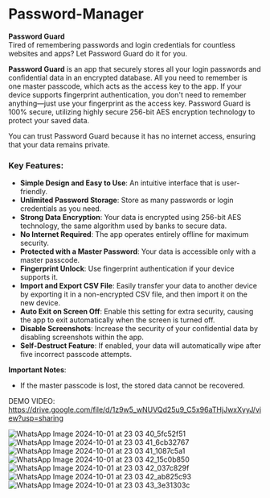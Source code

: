 # Password-Manager

**Password Guard**  
Tired of remembering passwords and login credentials for countless websites and apps? Let Password Guard do it for you.

**Password Guard** is an app that securely stores all your login passwords and confidential data in an encrypted database. All you need to remember is one master passcode, which acts as the access key to the app. If your device supports fingerprint authentication, you don't need to remember anything—just use your fingerprint as the access key. Password Guard is 100% secure, utilizing highly secure 256-bit AES encryption technology to protect your saved data.

You can trust Password Guard because it has no internet access, ensuring that your data remains private.

### Key Features:

- **Simple Design and Easy to Use**: An intuitive interface that is user-friendly.
- **Unlimited Password Storage**: Store as many passwords or login credentials as you need.
- **Strong Data Encryption**: Your data is encrypted using 256-bit AES technology, the same algorithm used by banks to secure data.
- **No Internet Required**: The app operates entirely offline for maximum security.
- **Protected with a Master Password**: Your data is accessible only with a master passcode.
- **Fingerprint Unlock**: Use fingerprint authentication if your device supports it.
- **Import and Export CSV File**: Easily transfer your data to another device by exporting it in a non-encrypted CSV file, and then import it on the new device.
- **Auto Exit on Screen Off**: Enable this setting for extra security, causing the app to exit automatically when the screen is turned off.
- **Disable Screenshots**: Increase the security of your confidential data by disabling screenshots within the app.
- **Self-Destruct Feature**: If enabled, your data will automatically wipe after five incorrect passcode attempts.

**Important Notes**:
- If the master passcode is lost, the stored data cannot be recovered.

DEMO VIDEO: https://drive.google.com/file/d/1z9w5_wNUVQd25u9_C5x96aTHjJwxXyyJ/view?usp=sharing


![WhatsApp Image 2024-10-01 at 23 03 40_5fc52f51](https://github.com/user-attachments/assets/9deecadb-6923-4dc9-b602-6d3d6900828d)
![WhatsApp Image 2024-10-01 at 23 03 41_6cb32767](https://github.com/user-attachments/assets/0559aea8-7820-4c56-9e1b-269ab93b2226)
![WhatsApp Image 2024-10-01 at 23 03 41_1087c5a1](https://github.com/user-attachments/assets/6e00e4a8-6870-47c8-942c-24ceb1e6d682)
![WhatsApp Image 2024-10-01 at 23 03 42_15c0b850](https://github.com/user-attachments/assets/0783d273-9648-4fc2-8146-84853e6fb951)
![WhatsApp Image 2024-10-01 at 23 03 42_037c829f](https://github.com/user-attachments/assets/4f9e70bf-3c65-4242-85f6-acac473ea178)
![WhatsApp Image 2024-10-01 at 23 03 42_ab825c93](https://github.com/user-attachments/assets/d7daf18c-3a55-4470-90fa-a5f4d0b96f46)
![WhatsApp Image 2024-10-01 at 23 03 43_3e31303c](https://github.com/user-attachments/assets/e0cb8120-0b3e-4a51-812d-3ed1d0545d5f)





